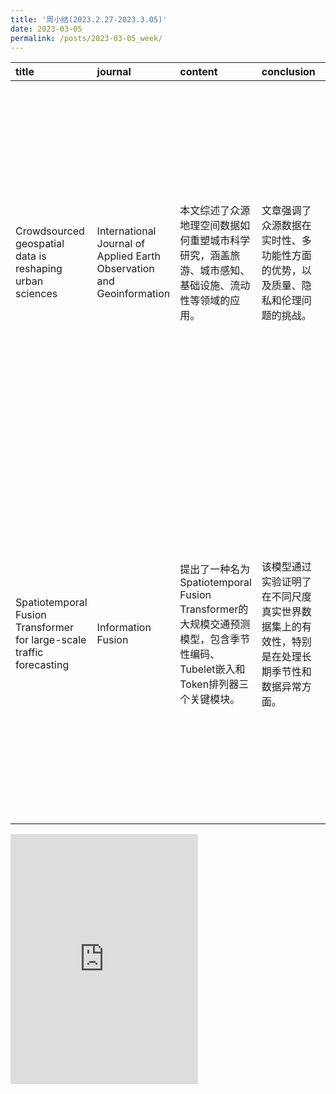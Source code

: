 ```yaml
---
title: '周小结(2023.2.27-2023.3.05)'
date: 2023-03-05
permalink: /posts/2023-03-05_week/
---
```

| title                                                                 | journal                                                               | content                                                                                                                     | conclusion                                                                                     | gain                                                                                             |
|:----------------------------------------------------------------------|:----------------------------------------------------------------------|:----------------------------------------------------------------------------------------------------------------------------|:-----------------------------------------------------------------------------------------------|:-------------------------------------------------------------------------------------------------|
| Crowdsourced geospatial data is reshaping urban sciences              | International Journal of Applied Earth Observation and Geoinformation | 本文综述了众源地理空间数据如何重塑城市科学研究，涵盖旅游、城市感知、基础设施、流动性等领域的应用。                          | 文章强调了众源数据在实时性、多功能性方面的优势，以及质量、隐私和伦理问题的挑战。               | 认识到众源数据在城市科学中的潜力和局限，以及未来研究的方向，如先进分析工具的开发和跨学科合作。   |
| Spatiotemporal Fusion Transformer for large-scale traffic forecasting | Information Fusion                                                    | 提出了一种名为Spatiotemporal Fusion Transformer的大规模交通预测模型，包含季节性编码、Tubelet嵌入和Token排列器三个关键模块。 | 该模型通过实验证明了在不同尺度真实世界数据集上的有效性，特别是在处理长期季节性和数据异常方面。 | 了解了时间序列预测的新思路，特别是将傅立叶变换融入模型的方法，以及模型在大规模计算中的优化策略。 |

<embed src="http://127.0.0.1:4000/files/post/2023-03-05-week.pdf" type="application/pdf" height="400px" />
    